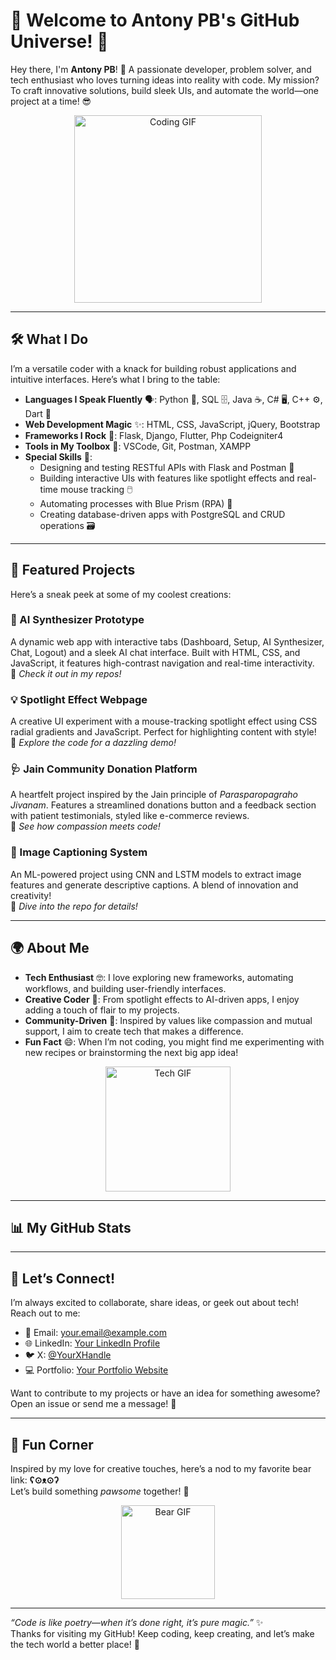 # 🌟 Welcome to Antony PB's GitHub Universe! 🚀

Hey there, I'm **Antony PB**! 👋 A passionate developer, problem solver, and tech enthusiast who loves turning ideas into reality with code. My mission? To craft innovative solutions, build sleek UIs, and automate the world—one project at a time! 😎

<p align="center">
  <img src="https://media.giphy.com/media/LmNwrBhejkK9EFP504/giphy.gif" width="300" alt="Coding GIF" />
</p>

---

## 🛠️ What I Do

I’m a versatile coder with a knack for building robust applications and intuitive interfaces. Here’s what I bring to the table:

- **Languages I Speak Fluently** 🗣️: Python 🐍, SQL 🗄️, Java ☕, C# 🖥️, C++ ⚙️, Dart 🎯
- **Web Development Magic** ✨: HTML, CSS, JavaScript, jQuery, Bootstrap
- **Frameworks I Rock** 🤘: Flask, Django, Flutter, Php Codeigniter4
- **Tools in My Toolbox** 🧰: VSCode, Git, Postman, XAMPP
- **Special Skills** 🌟:
  - Designing and testing RESTful APIs with Flask and Postman 📡
  - Building interactive UIs with features like spotlight effects and real-time mouse tracking 🖱️
  - Automating processes with Blue Prism (RPA) 🤖
  - Creating database-driven apps with PostgreSQL and CRUD operations 🗃️

---

## 🚀 Featured Projects

Here’s a sneak peek at some of my coolest creations:

### 🌈 AI Synthesizer Prototype
A dynamic web app with interactive tabs (Dashboard, Setup, AI Synthesizer, Chat, Logout) and a sleek AI chat interface. Built with HTML, CSS, and JavaScript, it features high-contrast navigation and real-time interactivity.  
🔗 *Check it out in my repos!*

### 💡 Spotlight Effect Webpage
A creative UI experiment with a mouse-tracking spotlight effect using CSS radial gradients and JavaScript. Perfect for highlighting content with style!  
🔗 *Explore the code for a dazzling demo!*

### 🩺 Jain Community Donation Platform
A heartfelt project inspired by the Jain principle of *Parasparopagraho Jivanam*. Features a streamlined donations button and a feedback section with patient testimonials, styled like e-commerce reviews.  
🔗 *See how compassion meets code!*

### 🧠 Image Captioning System
An ML-powered project using CNN and LSTM models to extract image features and generate descriptive captions. A blend of innovation and creativity!  
🔗 *Dive into the repo for details!*

---

## 🌍 About Me

- **Tech Enthusiast** 🤓: I love exploring new frameworks, automating workflows, and building user-friendly interfaces.
- **Creative Coder** 🎨: From spotlight effects to AI-driven apps, I enjoy adding a touch of flair to my projects.
- **Community-Driven** 💖: Inspired by values like compassion and mutual support, I aim to create tech that makes a difference.
- **Fun Fact** 😄: When I’m not coding, you might find me experimenting with new recipes or brainstorming the next big app idea!

<p align="center">
  <img src="https://media.giphy.com/media/3o7TKtnb3tISbLEB7a/giphy.gif" width="200" alt="Tech GIF" />
</p>

---

## 📊 My GitHub Stats


---

## 🤝 Let’s Connect!

I’m always excited to collaborate, share ideas, or geek out about tech! Reach out to me:

- 📧 Email: [your.email@example.com](mailto:your.email@example.com)
- 🌐 LinkedIn: [Your LinkedIn Profile](#)
- 🐦 X: [@YourXHandle](#)
- 💻 Portfolio: [Your Portfolio Website](#)

Want to contribute to my projects or have an idea for something awesome? Open an issue or send me a message! 🚀

---

## 🐻 Fun Corner

Inspired by my love for creative touches, here’s a nod to my favorite bear link: **ʕ⊙ᴥ⊙ʔ**  
Let’s build something *pawsome* together! 🐾

<p align="center">
  <img src="https://media.giphy.com/media/13Z7D2bSWA5fEI/giphy.gif" width="150" alt="Bear GIF" />
</p>

---

*“Code is like poetry—when it’s done right, it’s pure magic.”* ✨  
Thanks for visiting my GitHub! Keep coding, keep creating, and let’s make the tech world a better place! 🌟
